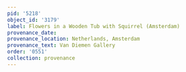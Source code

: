 ```yaml
---
pid: '5218'
object_id: '3179'
label: Flowers in a Wooden Tub with Squirrel (Amsterdam)
provenance_date:
provenance_location: Netherlands, Amsterdam
provenance_text: Van Diemen Gallery
order: '0551'
collection: provenance
---
```

